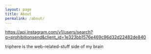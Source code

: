 ```yaml
---
layout: page
title: About
permalink: /about/
---
```

<!-- <picture>
  <source srcset="https://lh6.googleusercontent.com/-UlA9zcX3DnE/VIUVWvWiPQI/AAAAAAAAR-I/4orqj65ZltQ/s912/20141207_153815.jpg" media="(min-width: 912px)">
  <source srcset="https://lh6.googleusercontent.com/-UlA9zcX3DnE/VIUVWvWiPQI/AAAAAAAAR-I/4orqj65ZltQ/s288/20141207_153815.jpg" media="(min-width: 500px)">
  <img srcset="https://lh6.googleusercontent.com/-UlA9zcX3DnE/VIUVWvWiPQI/AAAAAAAAR-I/4orqj65ZltQ/s72/20141207_153815.jpg" alt="A giant stone face at The Bayon temple in Angkor Thom, Cambodia">
</picture>
<picasa-album></picasa-album> -->

<polymer-github-card user="scottnath"></polymer-github-card>
https://api.instagram.com/v1/users/search?q=prohibitionsend&client_id=1e323bb1576e469c96d32d22482de840

<instagram-feed userId="548244921" accessToken="356716735.1e323bb.27f5bfcd355740b4aa1856c99f508ff9" count="10" imageSize="medium"><instagram-feed>

triphere is the web-related-stuff side of my brain

